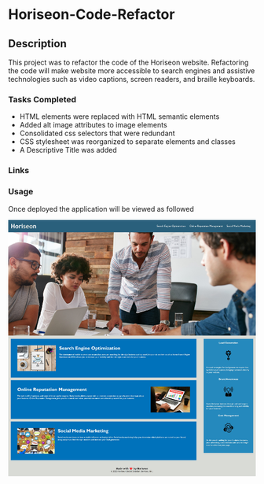# Horiseon-Code-Refactor

## Description

This project was to refactor the code of the Horiseon website. Refactoring the code will make website more accessible to search engines and assistive technologies such as video captions, screen readers, and braille keyboards.

### Tasks Completed

* HTML elements were replaced with HTML semantic elements
* Added alt image attributes to image elements
* Consolidated css selectors that were redundant
* CSS stylesheet was reorganized to separate elements and classes
* A Descriptive Title was added

### Links



### Usage
Once deployed the application will be viewed as followed

![screenshot](assets/images/Horiseon%20Screenshot.jpg)

  
